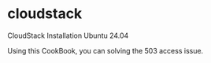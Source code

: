 # cloudstack
CloudStack Installation Ubuntu 24.04

Using this CookBook, you can solving the 503 access issue.

